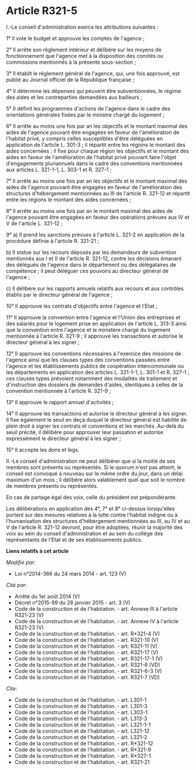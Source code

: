 # Article R321-5

I.-Le conseil d'administration exerce les attributions suivantes : 

1° Il vote le budget et approuve les comptes de l'agence ; 

2° Il arrête son règlement intérieur et délibère sur les moyens de fonctionnement que l'agence met à la disposition des
comités ou commissions mentionnés à la présente sous-section ; 

3° Il établit le règlement général de l'agence, qui, une fois approuvé, est publié au Journal officiel de la République
française ; 

4° Il détermine les dépenses qui peuvent être subventionnées, le régime des aides et les contreparties demandées aux
bailleurs ; 

5° Il définit les programmes d'actions de l'agence dans le cadre des orientations générales fixées par le ministre chargé du
logement ; 

6° Il arrête au moins une fois par an les objectifs et le montant maximal des aides de l'agence pouvant être engagées en
faveur de l'amélioration de l'habitat privé, y compris celles susceptibles d'être déléguées en application de l'article L.
301-3 ; il répartit entre les régions le montant des aides concernées ; il fixe pour chaque région les objectifs et le
montant des aides en faveur de l'amélioration de l'habitat privé pouvant faire l'objet d'engagements pluriannuels dans le
cadre des conventions mentionnées aux articles L. 321-1-1, L. 303-1 et R. 327-1 ; 

7° Il arrête au moins une fois par an les objectifs et le montant maximal des aides de l'agence pouvant être engagées en
faveur de l'amélioration des structures d'hébergement mentionnées au III de l'article R. 321-12 et répartit entre les régions
le montant des aides concernées ; 

8° Il arrête au moins une fois par an le montant maximal des aides de l'agence pouvant être engagées en faveur des opérations
prévues aux IV et V de l'article L. 321-12 ; 

9° a) Il prend les sanctions prévues à l'article L. 321-2 en application de la procédure définie à l'article R. 321-21 ; 

b) Il statue sur les recours déposés par les demandeurs de subvention mentionnés aux I et II de l'article R. 321-12, contre
les décisions émanant des délégués de l'agence dans le département ou des délégataires de compétence ; il peut déléguer ces
pouvoirs au directeur général de l'agence ; 

c) Il délibère sur les rapports annuels relatifs aux recours et aux contrôles établis par le directeur général de l'agence ; 

10° Il approuve les contrats d'objectifs entre l'agence et l'Etat ; 

11° Il approuve la convention entre l'agence et l'Union des entreprises et des salariés pour le logement prise en application
de l'article L. 313-3 ainsi que la convention entre l'agence et le ministère chargé du logement mentionnée à l'article R.
321-9 ; il approuve les transactions et autorise le directeur général à les signer ; 

12° Il approuve les conventions nécessaires à l'exercice des missions de l'agence ainsi que les clauses types des conventions
passées entre l'agence et les établissements publics de coopération intercommunale ou les départements en application des
articles L. 321-1-1, L. 301-1 et R. 327-1 ; ces clauses types prévoient notamment des modalités de traitement et
d'instruction des dossiers de demandes d'aides, identiques à celles de la convention mentionnée à l'article R. 321-9 ; 

13° Il approuve le rapport annuel d'activités ; 

14° Il approuve les transactions et autorise le directeur général à les signer. Il fixe également le seuil en deçà duquel le
directeur général est habilité de plein droit à signer les contrats et conventions et les marchés. Au-delà du seuil précité,
il délibère pour approuver leur passation et autorise expressément le directeur général à les signer ; 

15° Il accepte les dons et legs. 

II.-Le conseil d'administration ne peut délibérer que si la moitié de ses membres sont présents ou représentés. Si le quorum
n'est pas atteint, le conseil est convoqué à nouveau sur le même ordre du jour, dans un délai maximum d'un mois ; il délibère
alors valablement quel que soit le nombre de membres présents ou représentés. 

En cas de partage égal des voix, celle du président est prépondérante. 

Les délibérations en application des 4°, 7° et 8° ci-dessus lorsqu'elles portent sur des mesures relatives à la lutte contre
l'habitat indigne ou à l'humanisation des structures d'hébergement mentionnées au III, au IV et au V de l'article R. 321-12
devront, pour être adoptées, réunir la majorité des voix au sein du conseil d'administration et au sein du collège des
représentants de l'Etat et de ses établissements publics.

**Liens relatifs à cet article**

_Modifié par_:

  - Loi n°2014-366 du 24 mars 2014 - art. 123 (V)

_Cité par_:

  - Arrêté du 1er août 2014 (V)
  - Décret n°2015-99 du 28 janvier 2015 - art. 3 (V)
  - Code de la construction et de l'habitation. - art. Annexe III à l'article R321-23 (V)
  - Code de la construction et de l'habitation. - art. Annexe IV à l'article R321-23 (V)
  - Code de la construction et de l'habitation. - art. R*321-4 (V)
  - Code de la construction et de l'habitation. - art. R321-10 (V)
  - Code de la construction et de l'habitation. - art. R321-11 (V)
  - Code de la construction et de l'habitation. - art. R321-17 (V)
  - Code de la construction et de l'habitation. - art. R321-17-1 (V)
  - Code de la construction et de l'habitation. - art. R321-6 (VD)
  - Code de la construction et de l'habitation. - art. R321-6-3 (V)
  - Code de la construction et de l'habitation. - art. R321-7 (VD)

_Cite_:

  - Code de la construction et de l'habitation. - art. L301-1
  - Code de la construction et de l'habitation. - art. L301-3
  - Code de la construction et de l'habitation. - art. L303-1
  - Code de la construction et de l'habitation. - art. L313-3
  - Code de la construction et de l'habitation. - art. L321-1-1
  - Code de la construction et de l'habitation. - art. L321-12
  - Code de la construction et de l'habitation. - art. L321-2
  - Code de la construction et de l'habitation. - art. R*321-12
  - Code de la construction et de l'habitation. - art. R*321-9
  - Code de la construction et de l'habitation. - art. R*327-1
  - Code de la construction et de l'habitation. - art. R321-21
